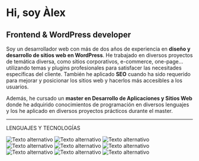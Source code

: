 # Hi, soy Àlex

## Frontend & WordPress developer


Soy un desarrollador web con más de dos años de experiencia en **diseño y desarrollo de sitios web en WordPress**. He trabajado en diversos proyectos de temática diversa, como sitios corporativos, e-commerce, one-page... utilizando temas y plugins profesionales para satisfacer las necesitades específicas del cliente. También he aplicado **SEO** cuando ha sido requerido para mejorar y posicionar los sitios web y hacerlos más accesibles a los usuarios.

Además, he cursado un **master en Desarrollo de Aplicaciones y Sitios Web** donde he adquirido conocimientos de programación en diversos lenguajes y los he aplicado en diversos proyectos prácticos durante el master.
<hr>

LENGUAJES Y TECNOLOGÍAS

![Texto alternativo](https://img.shields.io/badge/HTML5-green)
![Texto alternativo](https://img.shields.io/badge/CCS3-blue)
![Texto alternativo](https://img.shields.io/badge/JavaScript-yellow)
![Texto alternativo](https://img.shields.io/badge/TypeScript-orange)
![Texto alternativo](https://img.shields.io/badge/Angular-red)
![Texto alternativo](https://img.shields.io/badge/Laravel-lightgray)
![Texto alternativo](https://img.shields.io/badge/Bootstrap-blueviolet)
![Texto alternativo](https://img.shields.io/badge/WordPress-blue)
![Texto alternativo](https://img.shields.io/badge/Git&Github-gray)
